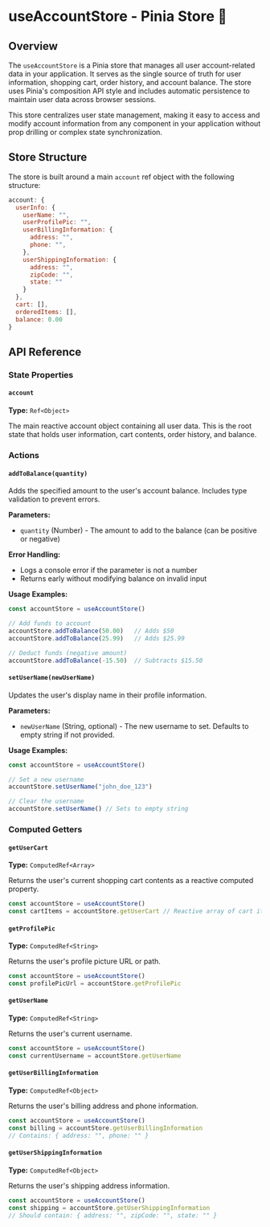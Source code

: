 # useAccountStore - Pinia Store 👤

## Overview

The `useAccountStore` is a Pinia store that manages all user account-related data in your application. It serves as the single source of truth for user information, shopping cart, order history, and account balance. The store uses Pinia's composition API style and includes automatic persistence to maintain user data across browser sessions.

This store centralizes user state management, making it easy to access and modify account information from any component in your application without prop drilling or complex state synchronization.

## Store Structure

The store is built around a main `account` ref object with the following structure:

```javascript
account: {
  userInfo: {
    userName: "",
    userProfilePic: "",
    userBillingInformation: {
      address: "",
      phone: "",
    },
    userShippingInformation: {
      address: "",
      zipCode: "",
      state: ""
    }
  },
  cart: [],
  orderedItems: [],
  balance: 0.00
}
```

## API Reference

### State Properties

#### `account`
**Type:** `Ref<Object>`

The main reactive account object containing all user data. This is the root state that holds user information, cart contents, order history, and balance.

### Actions

#### `addToBalance(quantity)`

Adds the specified amount to the user's account balance. Includes type validation to prevent errors.

**Parameters:**
- `quantity` (Number) - The amount to add to the balance (can be positive or negative)

**Error Handling:**
- Logs a console error if the parameter is not a number
- Returns early without modifying balance on invalid input

**Usage Examples:**

```javascript
const accountStore = useAccountStore()

// Add funds to account
accountStore.addToBalance(50.00)   // Adds $50
accountStore.addToBalance(25.99)   // Adds $25.99

// Deduct funds (negative amount)
accountStore.addToBalance(-15.50)  // Subtracts $15.50
```

#### `setUserName(newUserName)`

Updates the user's display name in their profile information.

**Parameters:**
- `newUserName` (String, optional) - The new username to set. Defaults to empty string if not provided.

**Usage Examples:**

```javascript
const accountStore = useAccountStore()

// Set a new username
accountStore.setUserName("john_doe_123")

// Clear the username
accountStore.setUserName() // Sets to empty string
```

### Computed Getters

#### `getUserCart`
**Type:** `ComputedRef<Array>`

Returns the user's current shopping cart contents as a reactive computed property.

```javascript
const accountStore = useAccountStore()
const cartItems = accountStore.getUserCart // Reactive array of cart items
```

#### `getProfilePic`
**Type:** `ComputedRef<String>`

Returns the user's profile picture URL or path.

```javascript
const accountStore = useAccountStore()
const profilePicUrl = accountStore.getProfilePic
```

#### `getUserName`
**Type:** `ComputedRef<String>`

Returns the user's current username.

```javascript
const accountStore = useAccountStore()
const currentUsername = accountStore.getUserName
```

#### `getUserBillingInformation`
**Type:** `ComputedRef<Object>`

Returns the user's billing address and phone information.

```javascript
const accountStore = useAccountStore()
const billing = accountStore.getUserBillingInformation
// Contains: { address: "", phone: "" }
```

#### `getUserShippingInformation`
**Type:** `ComputedRef<Object>`

Returns the user's shipping address information.

```javascript
const accountStore = useAccountStore()
const shipping = accountStore.getUserShippingInformation
// Should contain: { address: "", zipCode: "", state: "" }
```
